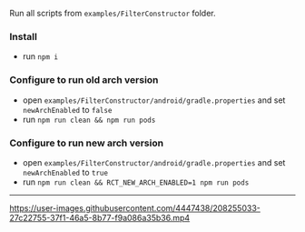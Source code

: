Run all scripts from `examples/FilterConstructor` folder.

### Install

- run `npm i`

### Configure to run old arch version

- open `examples/FilterConstructor/android/gradle.properties` and set `newArchEnabled` to `false`
- run `npm run clean && npm run pods`

### Configure to run new arch version

- open `examples/FilterConstructor/android/gradle.properties` and set `newArchEnabled` to `true`
- run `npm run clean && RCT_NEW_ARCH_ENABLED=1 npm run pods`

---

https://user-images.githubusercontent.com/4447438/208255033-27c22755-37f1-46a5-8b77-f9a086a35b36.mp4
